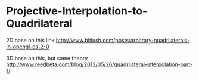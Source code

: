 # Projective-Interpolation-to-Quadrilateral

2D base on this link
http://www.bitlush.com/posts/arbitrary-quadrilaterals-in-opengl-es-2-0

3D base on this, but same theory
http://www.reedbeta.com/blog/2012/05/26/quadrilateral-interpolation-part-1/
